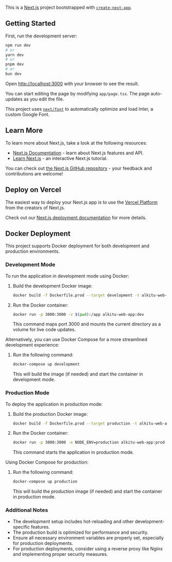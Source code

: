 This is a [Next.js](https://nextjs.org/) project bootstrapped with [`create-next-app`](https://github.com/vercel/next.js/tree/canary/packages/create-next-app).

## Getting Started

First, run the development server:

```bash
npm run dev
# or
yarn dev
# or
pnpm dev
# or
bun dev
```

Open [http://localhost:3000](http://localhost:3000) with your browser to see the result.

You can start editing the page by modifying `app/page.tsx`. The page auto-updates as you edit the file.

This project uses [`next/font`](https://nextjs.org/docs/basic-features/font-optimization) to automatically optimize and load Inter, a custom Google Font.

## Learn More

To learn more about Next.js, take a look at the following resources:

- [Next.js Documentation](https://nextjs.org/docs) - learn about Next.js features and API.
- [Learn Next.js](https://nextjs.org/learn) - an interactive Next.js tutorial.

You can check out [the Next.js GitHub repository](https://github.com/vercel/next.js/) - your feedback and contributions are welcome!

## Deploy on Vercel

The easiest way to deploy your Next.js app is to use the [Vercel Platform](https://vercel.com/new?utm_medium=default-template&filter=next.js&utm_source=create-next-app&utm_campaign=create-next-app-readme) from the creators of Next.js.

Check out our [Next.js deployment documentation](https://nextjs.org/docs/deployment) for more details.

## Docker Deployment

This project supports Docker deployment for both development and production environments.

### Development Mode

To run the application in development mode using Docker:

1. Build the development Docker image:
   ```bash
   docker build -f Dockerfile.prod --target development -t alkitu-web-app:dev .
   ```

2. Run the Docker container:
   ```bash
   docker run -p 3000:3000 -v $(pwd):/app alkitu-web-app:dev
   ```

   This command maps port 3000 and mounts the current directory as a volume for live code updates.

Alternatively, you can use Docker Compose for a more streamlined development experience:

1. Run the following command:
   ```bash
   docker-compose up development
   ```

   This will build the image (if needed) and start the container in development mode.

### Production Mode

To deploy the application in production mode:

1. Build the production Docker image:
   ```bash
   docker build -f Dockerfile.prod --target production -t alkitu-web-app:prod .
   ```

2. Run the Docker container:
   ```bash
   docker run -p 3000:3000 -e NODE_ENV=production alkitu-web-app:prod
   ```

   This command starts the application in production mode.

Using Docker Compose for production:

1. Run the following command:
   ```bash
   docker-compose up production
   ```

   This will build the production image (if needed) and start the container in production mode.

### Additional Notes

- The development setup includes hot-reloading and other development-specific features.
- The production build is optimized for performance and security.
- Ensure all necessary environment variables are properly set, especially for production deployments.
- For production deployments, consider using a reverse proxy like Nginx and implementing proper security measures.
